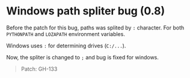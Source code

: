# Windows path spliter bug (0.8)
Before the patch for this bug, paths was splited by `:` character.
For both `PYTHONPATH` and `LOZAPATH` environment variables.

Windows uses `:` for determining drives (`C:/...`).

Now, the spliter is changed to `;` and bug is fixed for windows.

> Patch: GH-133
